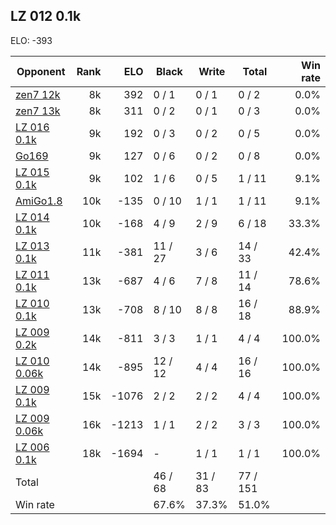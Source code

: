 ## LZ 012 0.1k ##

ELO: -393

Opponent | Rank | ELO | Black | Write | Total | Win rate
---------|-----:|----:|-------|-------|-------|-------:
[zen7 12k](zen7%2012k.md) | 8k | 392 | 0 / 1 | 0 / 1 | 0 / 2 | 0.0%
[zen7 13k](zen7%2013k.md) | 8k | 311 | 0 / 2 | 0 / 1 | 0 / 3 | 0.0%
[LZ 016 0.1k](LZ%20016%200.1k.md) | 9k | 192 | 0 / 3 | 0 / 2 | 0 / 5 | 0.0%
[Go169](Go169.md) | 9k | 127 | 0 / 6 | 0 / 2 | 0 / 8 | 0.0%
[LZ 015 0.1k](LZ%20015%200.1k.md) | 9k | 102 | 1 / 6 | 0 / 5 | 1 / 11 | 9.1%
[AmiGo1.8](AmiGo1.8.md) | 10k | -135 | 0 / 10 | 1 / 1 | 1 / 11 | 9.1%
[LZ 014 0.1k](LZ%20014%200.1k.md) | 10k | -168 | 4 / 9 | 2 / 9 | 6 / 18 | 33.3%
[LZ 013 0.1k](LZ%20013%200.1k.md) | 11k | -381 | 11 / 27 | 3 / 6 | 14 / 33 | 42.4%
[LZ 011 0.1k](LZ%20011%200.1k.md) | 13k | -687 | 4 / 6 | 7 / 8 | 11 / 14 | 78.6%
[LZ 010 0.1k](LZ%20010%200.1k.md) | 13k | -708 | 8 / 10 | 8 / 8 | 16 / 18 | 88.9%
[LZ 009 0.2k](LZ%20009%200.2k.md) | 14k | -811 | 3 / 3 | 1 / 1 | 4 / 4 | 100.0%
[LZ 010 0.06k](LZ%20010%200.06k.md) | 14k | -895 | 12 / 12 | 4 / 4 | 16 / 16 | 100.0%
[LZ 009 0.1k](LZ%20009%200.1k.md) | 15k | -1076 | 2 / 2 | 2 / 2 | 4 / 4 | 100.0%
[LZ 009 0.06k](LZ%20009%200.06k.md) | 16k | -1213 | 1 / 1 | 2 / 2 | 3 / 3 | 100.0%
[LZ 006 0.1k](LZ%20006%200.1k.md) | 18k | -1694 | - | 1 / 1 | 1 / 1 | 100.0%
Total | | | 46 / 68 | 31 / 83 | 77 / 151 | 
Win rate| | | 67.6% | 37.3% | 51.0% | 
